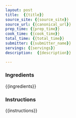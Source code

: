 ```yaml
---
layout: post
title:  {{title}}
source_site: {{source_site}}
source_url: {{canonical_url}}
prep_time: {{prep_time}}
cook_time: {{cook_time}}
total_time: {{total_time}}
submitter: {{submitter_name}}
servings: {{servings}}
description:  {{description}}

---
```



### Ingredients

{{ingredients}}

### Instructions

{{instructions}}